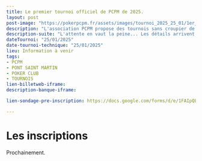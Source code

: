 ```yaml
---
title: Le premier tournoi officiel de PCPM de 2025.
layout: post
post-image: "https://pokerpcpm.fr/assets/images/tournoi_2025_25_01/1er_pcpm_st_martin.png"
description: "L'association PCPM propose des tournois sans croupier de poker Texas hold'em. Pour plus d'informations consultez nos règlements"
description-suite: "L'attente en vaut la peine... Les détails arrivent très bientôt ! Restez connectés."
dateTournoi: "25/01/2025"
date-tournoi-technique: "25/01/2025"
lieu: Information à venir
tags:
- PCPM
- PONT SAINT MARTIN
- POKER CLUB
- TOURNOIS
lien-billetweb-iframe: 
description-banque-iframe: 

lien-sondage-pre-inscription: https://docs.google.com/forms/d/e/1FAIpQLSedlzPRcT7EkOL-6SawexsfF7zSgi1wqgnmB99bZ5G4NsYKOA/viewform?embedded=true

---
```


# Les inscriptions

Prochainement.